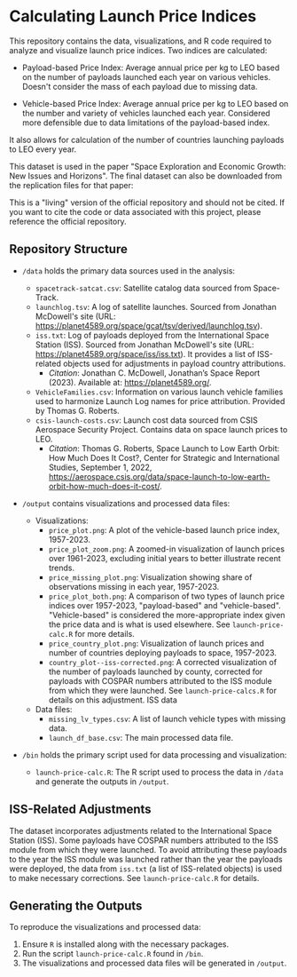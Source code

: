 
# Calculating Launch Price Indices

This repository contains the data, visualizations, and R code required to analyze and visualize launch price indices. Two indices are calculated:

* Payload-based Price Index: Average annual price per kg to LEO based on the number of payloads launched each year on various vehicles. Doesn't consider the mass of each payload due to missing data.

* Vehicle-based Price Index: Average annual price per kg to LEO based on the number and variety of vehicles launched each year. Considered more defensible due to data limitations of the payload-based index.

It also allows for calculation of the number of countries launching payloads to LEO every year.

This dataset is used in the paper "Space Exploration and Economic Growth: New Issues and Horizons". The final dataset can also be downloaded from the replication files for that paper:

This is a "living" version of the official repository and should not be cited. If you want to cite the code or data associated with this project, please reference the official repository.


## Repository Structure

* `/data` holds the primary data sources used in the analysis:
  - `spacetrack-satcat.csv`: Satellite catalog data sourced from Space-Track.
  - `launchlog.tsv`: A log of satellite launches. Sourced from Jonathan McDowell's site (URL: https://planet4589.org/space/gcat/tsv/derived/launchlog.tsv).
  - `iss.txt`: Log of payloads deployed from the International Space Station (ISS). Sourced from Jonathan McDowell's site (URL: https://planet4589.org/space/iss/iss.txt). It provides a list of ISS-related objects used for adjustments in payload country attributions.
    - *Citation*: Jonathan C. McDowell, Jonathan’s Space Report (2023). Available at: https://planet4589.org/.
  - `VehicleFamilies.csv`: Information on various launch vehicle families used to harmonize Launch Log names for price attribution. Provided by Thomas G. Roberts.
  - `csis-launch-costs.csv`: Launch cost data sourced from CSIS Aerospace Security Project. Contains data on space launch prices to LEO. 
    - *Citation*: Thomas G. Roberts, Space Launch to Low Earth Orbit: How Much Does It Cost?, Center for Strategic and International Studies, September 1, 2022, https://aerospace.csis.org/data/space-launch-to-low-earth-orbit-how-much-does-it-cost/.

* `/output` contains visualizations and processed data files:
  - Visualizations: 
    - `price_plot.png`: A plot of the vehicle-based launch price index, 1957-2023.
    - `price_plot_zoom.png`: A zoomed-in visualization of launch prices over 1961-2023, excluding initial years to better illustrate recent trends.
    - `price_missing_plot.png`: Visualization showing share of observations missing in each year, 1957-2023.
    - `price_plot_both.png`: A comparison of two types of launch price indices over 1957-2023, "payload-based" and "vehicle-based". "Vehicle-based" is considered the more-appropriate index given the price data and is what is used elsewhere. See `launch-price-calc.R` for more details.
    - `price_country_plot.png`: Visualization of launch prices and number of countries deploying payloads to space, 1957-2023.
    - `country_plot--iss-corrected.png`: A corrected visualization of the number of payloads launched by county, corrected for payloads with COSPAR numbers attributed to the ISS module from which they were launched. See `launch-price-calcs.R` for details on this adjustment. ISS data 
  - Data files:
    - `missing_lv_types.csv`: A list of launch vehicle types with missing data.
    - `launch_df_base.csv`: The main processed data file.

* `/bin` holds the primary script used for data processing and visualization:
  - `launch-price-calc.R`: The R script used to process the data in `/data` and generate the outputs in `/output`.

## ISS-Related Adjustments

The dataset incorporates adjustments related to the International Space Station (ISS). Some payloads have COSPAR numbers attributed to the ISS module from which they were launched. To avoid attributing these payloads to the year the ISS module was launched rather than the year the payloads were deployed, the data from `iss.txt` (a list of ISS-related objects) is used to make necessary corrections. See `launch-price-calc.R` for details.

## Generating the Outputs

To reproduce the visualizations and processed data:

1. Ensure `R` is installed along with the necessary packages.
2. Run the script `launch-price-calc.R` found in `/bin`.
3. The visualizations and processed data files will be generated in `/output`.
